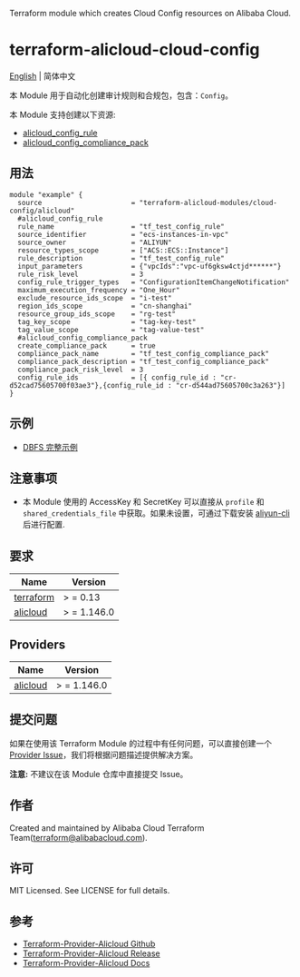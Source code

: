 Terraform module which creates Cloud Config resources on Alibaba Cloud.

terraform-alicloud-cloud-config
=====================================================================

[English](https://github.com/terraform-alicloud-modules/terraform-alicloud-cloud-config/blob/main/README.md) | 简体中文

本 Module 用于自动化创建审计规则和合规包，包含：`Config`。

本 Module 支持创建以下资源:

* [alicloud_config_rule](https://registry.terraform.io/providers/aliyun/alicloud/latest/docs/resources/config_rule)
* [alicloud_config_compliance_pack](https://registry.terraform.io/providers/aliyun/alicloud/latest/docs/resources/config_compliance_pack)

## 用法

```hcl
module "example" {
  source                      = "terraform-alicloud-modules/cloud-config/alicloud"
  #alicloud_config_rule
  rule_name                   = "tf_test_config_rule"
  source_identifier           = "ecs-instances-in-vpc"
  source_owner                = "ALIYUN"
  resource_types_scope        = ["ACS::ECS::Instance"]
  rule_description            = "tf_test_config_rule"
  input_parameters            = {"vpcIds":"vpc-uf6gksw4ctjd******"}
  rule_risk_level             = 3
  config_rule_trigger_types   = "ConfigurationItemChangeNotification"
  maximum_execution_frequency = "One_Hour"
  exclude_resource_ids_scope  = "i-test"
  region_ids_scope            = "cn-shanghai"
  resource_group_ids_scope    = "rg-test"
  tag_key_scope               = "tag-key-test"
  tag_value_scope             = "tag-value-test"
  #alicloud_config_compliance_pack
  create_compliance_pack      = true
  compliance_pack_name        = "tf_test_config_compliance_pack"
  compliance_pack_description = "tf_test_config_compliance_pack"
  compliance_pack_risk_level  = 3
  config_rule_ids             = [{ config_rule_id : "cr-d52cad75605700f03ae3"},{config_rule_id : "cr-d544ad75605700c3a263"}]
}
```

## 示例

* [DBFS 完整示例](https://github.com/terraform-alicloud-modules/terraform-alicloud-cloud-config/tree/main/examples/complete)

## 注意事项

* 本 Module 使用的 AccessKey 和 SecretKey 可以直接从 `profile` 和 `shared_credentials_file`
  中获取。如果未设置，可通过下载安装 [aliyun-cli](https://github.com/aliyun/aliyun-cli#installation) 后进行配置.

## 要求

| Name | Version |
|------|---------|
| <a name="requirement_terraform"></a> [terraform](#requirement\_terraform) | > = 0.13 |
| <a name="requirement_alicloud"></a> [alicloud](#requirement\_alicloud) | > = 1.146.0 |

## Providers

| Name | Version |
|------|---------|
| <a name="provider_alicloud"></a> [alicloud](#provider\_alicloud) | > = 1.146.0 |

## 提交问题

如果在使用该 Terraform Module
的过程中有任何问题，可以直接创建一个 [Provider Issue](https://github.com/aliyun/terraform-provider-alicloud/issues/new)，我们将根据问题描述提供解决方案。

**注意:** 不建议在该 Module 仓库中直接提交 Issue。

## 作者

Created and maintained by Alibaba Cloud Terraform Team(terraform@alibabacloud.com).

## 许可

MIT Licensed. See LICENSE for full details.

## 参考

* [Terraform-Provider-Alicloud Github](https://github.com/aliyun/terraform-provider-alicloud)
* [Terraform-Provider-Alicloud Release](https://releases.hashicorp.com/terraform-provider-alicloud/)
* [Terraform-Provider-Alicloud Docs](https://registry.terraform.io/providers/aliyun/alicloud/latest/docs)
